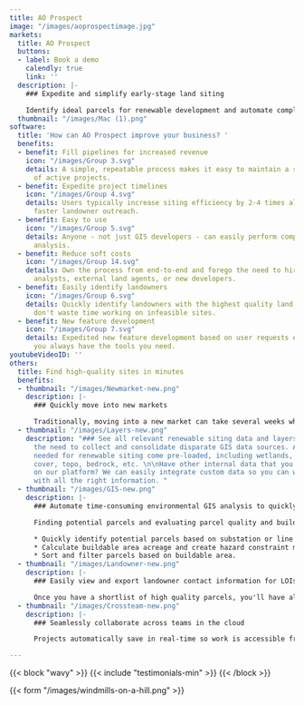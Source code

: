 ```yaml
---
title: AO Prospect
image: "/images/aoprospectimage.jpg"
markets:
  title: AO Prospect
  buttons:
  - label: Book a demo
    calendly: true
    link: ''
  description: |-
    ### Expedite and simplify early-stage land siting

    Identify ideal parcels for renewable development and automate complex GIS analysis to find high-quality sites in just minutes.
  thumbnail: "/images/Mac (1).png"
software:
  title: 'How can AO Prospect improve your business? '
  benefits:
  - benefit: Fill pipelines for increased revenue
    icon: "/images/Group 3.svg"
    details: A simple, repeatable process makes it easy to maintain a steady flow
      of active projects.
  - benefit: Expedite project timelines
    icon: "/images/Group 4.svg"
    details: Users typically increase siting efficiency by 2-4 times allowing for
      faster landowner outreach.
  - benefit: Easy to use
    icon: "/images/Group 5.svg"
    details: Anyone - not just GIS developers - can easily perform complex environmental
      analysis.
  - benefit: Reduce soft costs
    icon: "/images/Group 14.svg"
    details: Own the process from end-to-end and forego the need to hire costly GIS
      analysts, external land agents, or new developers.
  - benefit: Easily identify landowners
    icon: "/images/Group 6.svg"
    details: Quickly identify landowners with the highest quality land, so that you
      don't waste time working on infeasible sites.
  - benefit: New feature development
    icon: "/images/Group 7.svg"
    details: Expedited new feature development based on user requests ensures that
      you always have the tools you need.
youtubeVideoID: ''
others:
  title: Find high-quality sites in minutes
  benefits:
  - thumbnail: "/images/Newmarket-new.png"
    description: |-
      ### Quickly move into new markets

      Traditionally, moving into a new market can take several weeks while you find all of the right data. AO Prospect has nationwide coverage, so you can move into a new market overnight.
  - thumbnail: "/images/Layers-new.png"
    description: "### See all relevant renewable siting data and layers in one place\n\nEliminate
      the need to collect and consolidate disparate GIS data sources. All the layers
      needed for renewable siting come pre-loaded, including wetlands, flood, tree
      cover, topo, bedrock, etc. \n\nHave other internal data that you want to see
      on our platform? We can easily integrate custom data so you can work seamlessly
      with all the right information. "
  - thumbnail: "/images/GIS-new.png"
    description: |-
      ### Automate time-consuming environmental GIS analysis to quickly calculate buildability

      Finding potential parcels and evaluating parcel quality and buildability can be tedious and time-consuming with traditional GIS programs. AO Prospect helps users calculate buildable acreage and create constraint maps for each parcel with just a few clicks.

      * Quickly identify potential parcels based on substation or line radius and minimum acreage.
      * Calculate buildable area acreage and create hazard constraint maps.
      * Sort and filter parcels based on buildable area.
  - thumbnail: "/images/Landowner-new.png"
    description: |-
      ### Easily view and export landowner contact information for LOIs

      Once you have a shortlist of high quality parcels, you'll have all the land owner information you need to send out mailers.
  - thumbnail: "/images/Crossteam-new.png"
    description: |-
      ### Seamlessly collaborate across teams in the cloud

      Projects automatically save in real-time so work is accessible from anywhere. Export land owner data, KML constraint maps, and PDF reports for seamless downstream design and landowner outreach activity.

---
```

{{< block "wavy" >}}
{{< include "testimonials-min" >}}
{{< /block >}}

{{< form "/images/windmills-on-a-hill.png" >}}